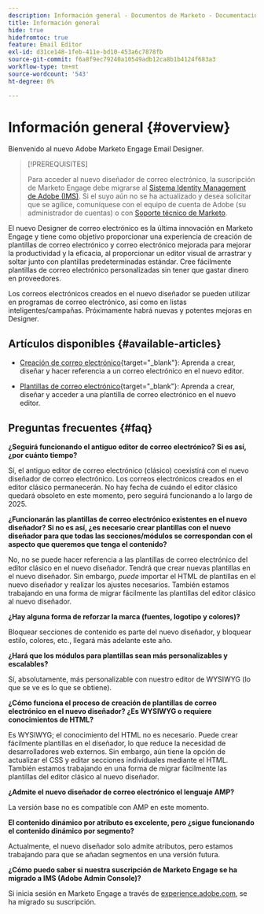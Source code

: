 ```yaml
---
description: Información general - Documentos de Marketo - Documentación del producto
title: Información general
hide: true
hidefromtoc: true
feature: Email Editor
exl-id: d31ce148-1feb-411e-bd10-453a6c7878fb
source-git-commit: f6a8f9ec79240a10549adb12ca8b1b4124f683a3
workflow-type: tm+mt
source-wordcount: '543'
ht-degree: 0%

---
```


# Información general {#overview}

Bienvenido al nuevo Adobe Marketo Engage Email Designer.

>[!PREREQUISITES]
>
>Para acceder al nuevo diseñador de correo electrónico, la suscripción de Marketo Engage debe migrarse al [Sistema Identity Management de Adobe (IMS)](https://experienceleague.adobe.com/en/docs/marketo/using/product-docs/administration/marketo-with-adobe-identity/adobe-identity-management-overview). Si el suyo aún no se ha actualizado y desea solicitar que se agilice, comuníquese con el equipo de cuenta de Adobe (su administrador de cuentas) o con [Soporte técnico de Marketo](https://nation.marketo.com/t5/support/ct-p/Support).

El nuevo Designer de correo electrónico es la última innovación en Marketo Engage y tiene como objetivo proporcionar una experiencia de creación de plantillas de correo electrónico y correo electrónico mejorada para mejorar la productividad y la eficacia, al proporcionar un editor visual de arrastrar y soltar junto con plantillas predeterminadas estándar. Cree fácilmente plantillas de correo electrónico personalizadas sin tener que gastar dinero en proveedores.

Los correos electrónicos creados en el nuevo diseñador se pueden utilizar en programas de correo electrónico, así como en listas inteligentes/campañas. Próximamente habrá nuevas y potentes mejoras en Designer.

## Artículos disponibles {#available-articles}

* [Creación de correo electrónico](/help/marketo/product-docs/email-marketing/email-designer/email-authoring.md){target="_blank"}: Aprenda a crear, diseñar y hacer referencia a un correo electrónico en el nuevo editor.

* [Plantillas de correo electrónico](/help/marketo/product-docs/email-marketing/email-designer/email-templates.md){target="_blank"}: Aprenda a crear, diseñar y acceder a una plantilla de correo electrónico en el nuevo editor.

## Preguntas frecuentes {#faq}

**¿Seguirá funcionando el antiguo editor de correo electrónico? Si es así, ¿por cuánto tiempo?**

Sí, el antiguo editor de correo electrónico (clásico) coexistirá con el nuevo diseñador de correo electrónico. Los correos electrónicos creados en el editor clásico permanecerán. No hay fecha de cuándo el editor clásico quedará obsoleto en este momento, pero seguirá funcionando a lo largo de 2025.

**¿Funcionarán las plantillas de correo electrónico existentes en el nuevo diseñador? Si no es así, ¿es necesario crear plantillas con el nuevo diseñador para que todas las secciones/módulos se correspondan con el aspecto que queremos que tenga el contenido?**

No, no se puede hacer referencia a las plantillas de correo electrónico del editor clásico en el nuevo diseñador. Tendrá que crear nuevas plantillas en el nuevo diseñador. Sin embargo, _puede_ importar el HTML de plantillas en el nuevo diseñador y realizar los ajustes necesarios. También estamos trabajando en una forma de migrar fácilmente las plantillas del editor clásico al nuevo diseñador.

**¿Hay alguna forma de reforzar la marca (fuentes, logotipo y colores)?**

Bloquear secciones de contenido es parte del nuevo diseñador, y bloquear estilo, colores, etc., llegará más adelante este año.

**¿Hará que los módulos para plantillas sean más personalizables y escalables?**

Sí, absolutamente, más personalizable con nuestro editor de WYSIWYG (lo que se ve es lo que se obtiene).

**¿Cómo funciona el proceso de creación de plantillas de correo electrónico en el nuevo diseñador? ¿Es WYSIWYG o requiere conocimientos de HTML?**

Es WYSIWYG; el conocimiento del HTML no es necesario. Puede crear fácilmente
plantillas en el diseñador, lo que reduce la necesidad de desarrolladores web externos. Sin embargo, aún tiene la opción de actualizar el CSS y editar secciones individuales mediante el HTML. También estamos trabajando en una forma de migrar fácilmente las plantillas del editor clásico al nuevo diseñador.

**¿Admite el nuevo diseñador de correo electrónico el lenguaje AMP?**

La versión base no es compatible con AMP en este momento.

**El contenido dinámico por atributo es excelente, pero ¿sigue funcionando el contenido dinámico por segmento?**

Actualmente, el nuevo diseñador solo admite atributos, pero estamos trabajando para que se añadan segmentos en una versión futura.

**¿Cómo puedo saber si nuestra suscripción de Marketo Engage se ha migrado a IMS (Adobe Admin Console)?**

Si inicia sesión en Marketo Engage a través de [experience.adobe.com](experience.adobe.com), se ha migrado su suscripción.
